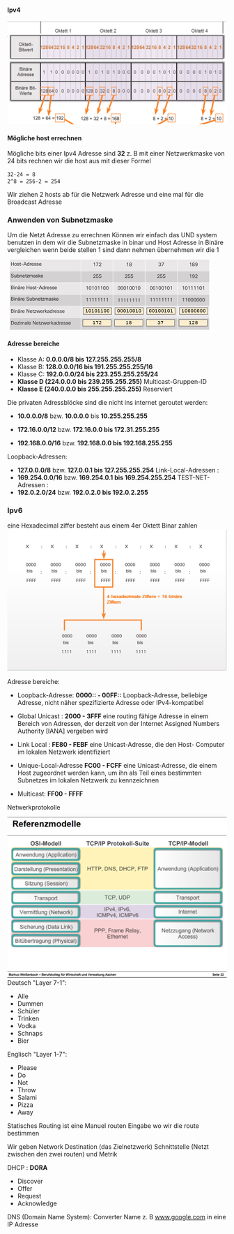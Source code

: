 #### Ipv4

![](./assets/Screenshot%202024-05-12%20190437.png)

#### Mögliche host errechnen 

Mögliche bits einer Ipv4 Adresse sind **32**  z. B mit einer Netzwerkmaske von 24 bits rechnen wir die host aus mit dieser Formel 
```
32-24 = 8
2^8 = 256-2 = 254
```
Wir ziehen 2 hosts ab für die Netzwerk  Adresse und eine mal für die Broadcast Adresse

### Anwenden von Subnetzmaske

Um die Netzt Adresse zu errechnen Können wir einfach das UND system benutzen in dem wir die Subnetzmaske in binar und  Host Adresse in Binäre vergleichen wenn beide stellen 1 sind dann nehmen übernehmen wir die 1

![](./assets/Screenshot%202024-05-12%20195038.png)

#### Adresse bereiche 

- Klasse A: 
	**0.0.0.0/8 bis 127.255.255.255/8**
- Klasse B:
	**128.0.0.0/16 bis 191.255.255.255/16**
- Klasse C:
	**192.0.0.0/24 bis 223.255.255.255/24**
 - **Klasse D (224.0.0.0 bis 239.255.255.255)**
	 Multicast-Gruppen-ID
- **Klasse E (240.0.0.0 bis 255.255.255.255)**
	Reserviert
	
Die privaten Adressblöcke sind die nicht ins internet geroutet werden:
- **10.0.0.0/8** bzw. **10.0.0.0** bis **10.255.255.255**

-  **172.16.0.0/12** bzw. **172.16.0.0 bis 172.31.255.255**

-  **192.168.0.0/16** bzw. **192.168.0.0 bis 192.168.255.255**

Loopback-Adressen:
- **127.0.0.0/8** bzw. **127.0.0.1 bis 127.255.255.254**
Link-Local-Adressen : 
- **169.254.0.0/16** bzw. **169.254.0.1 bis 169.254.255.254**
TEST-NET-Adressen :
-  **192.0.2.0/24** bzw. **192.0.2.0 bis 192.0.2.255**

### Ipv6

eine Hexadecimal ziffer besteht aus einem 4er Oktett Binar zahlen 
![](./assets/Screenshot%202024-05-12%20201846.png)

Adresse bereiche:
- Loopback-Adresse: **0000:: - 00FF::** 
	Loopback-Adresse, beliebige Adresse, nicht näher spezifizierte
	Adresse oder IPv4-kompatibel

- Global Unicast : **2000 - 3FFF**
	eine routing fähige Adresse in einem
	Bereich von Adressen, der derzeit von der Internet Assigned
	Numbers Authority [IANA] vergeben wird

- Link Local : **FE80 - FEBF** 
	eine Unicast-Adresse, die den Host-
	Computer im lokalen Netzwerk identifiziert

- Unique-Local-Adresse **FC00 - FCFF**
	eine Unicast-Adresse, die einem Host
	zugeordnet werden kann, um ihn als Teil eines bestimmten
	Subnetzes im lokalen Netzwerk zu kennzeichnen

- Multicast: **FF00 - FFFF**

Netwerkprotokolle

![](./assets/Screenshot%202024-05-13%20154333.png)
Deutsch "Layer 7-1":
- Alle
- Dummen 
- Schüler
- Trinken
- Vodka
- Schnaps
- Bier

Englisch "Layer 1-7":
- Please
- Do
- Not
- Throw
- Salami
- Pizza
- Away


Statisches Routing ist eine Manuel routen Eingabe wo wir die route bestimmen

Wir geben Network Destination (das Zielnetzwerk) Schnittstelle (Netzt zwischen den zwei routen) und Metrik

DHCP :
**DORA**
- Discover 
- Offer
- Request
- Acknowledge

DNS (Domain Name System):
Converter Name z. B www.google.com in eine IP Adresse